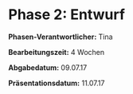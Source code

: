 # Phase 2: Entwurf

**Phasen-Verantwortlicher:** Tina

**Bearbeitungszeit:** 4 Wochen

**Abgabedatum:** 09.07.17

**Präsentationsdatum:** 11.07.17
